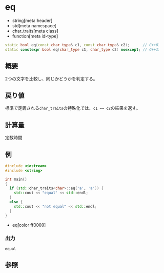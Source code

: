 # eq
* string[meta header]
* std[meta namespace]
* char_traits[meta class]
* function[meta id-type]

```cpp
static bool eq(const char_type& c1, const char_type& c2);      // C++03
static constexpr bool eq(char_type c1, char_type c2) noexcept; // C++11
```

## 概要
2つの文字を比較し、同じかどうかを判定する。


## 戻り値
標準で定義される`char_traits`の特殊化では、`c1 == c2`の結果を返す。


## 計算量
定数時間


## 例
```cpp example
#include <iostream>
#include <string>

int main()
{
  if (std::char_traits<char>::eq('a', 'a')) {
    std::cout << "equal" << std::endl;
  }
  else {
    std::cout << "not equal" << std::endl;
  }
}
```
* eq[color ff0000]

### 出力
```
equal
```

## 参照
